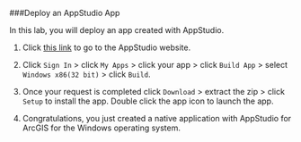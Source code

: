 ###Deploy an AppStudio App

In this lab, you will deploy an app created with AppStudio.

1. Click [this link](https://appstudio.arcgis.com/) to go to the AppStudio website. 

2. Click `Sign In` > click `My Apps` > click your app > click `Build App` > select `Windows x86(32 bit)` > click `Build`.

3. Once your request is completed click `Download` > extract the zip > click `Setup` to install the app. Double click the app icon to launch the app.

4. Congratulations, you just created a native application with AppStudio for ArcGIS for the Windows operating system.  
